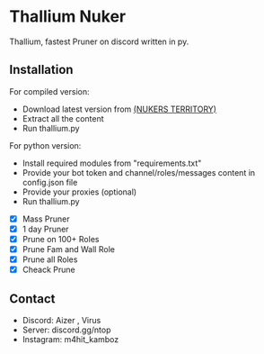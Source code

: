 # Thallium Nuker
Thallium, fastest Pruner on discord written in py.
## Installation
For compiled version:

- Download latest version from [(NUKERS TERRITORY)](https://discord.gg/ntop)
- Extract all the content
- Run thallium.py

For python version:

- Install required modules from "requirements.txt"
- Provide your bot token and channel/roles/messages content in config.json file
- Provide your proxies (optional)
- Run thallium.py
- [x] Mass Pruner 
- [x] 1 day Pruner 
- [x] Prune on 100+ Roles
- [x] Prune Fam and Wall Role
- [x] Prune all Roles
- [x] Cheack Prune
## Contact
- Discord: Aizer , Virus 
- Server: discord.gg/ntop
- Instagram: m4hit_kamboz
